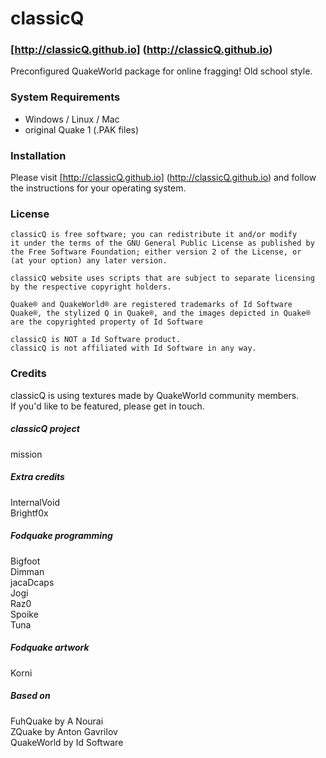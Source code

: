 classicQ 
========
### [http://classicQ.github.io] (http://classicQ.github.io)
Preconfigured QuakeWorld package for online fragging! Old school style.
### System Requirements
* Windows / Linux / Mac
* original Quake 1 (.PAK files)

### Installation
Please visit [http://classicQ.github.io] (http://classicQ.github.io) and follow the instructions for your operating system.

### License
```
classicQ is free software; you can redistribute it and/or modify
it under the terms of the GNU General Public License as published by
the Free Software Foundation; either version 2 of the License, or
(at your option) any later version.

classicQ website uses scripts that are subject to separate licensing 
by the respective copyright holders.

Quake® and QuakeWorld® are registered trademarks of Id Software
Quake®, the stylized Q in Quake®, and the images depicted in Quake® 
are the copyrighted property of Id Software

classicQ is NOT a Id Software product.
classicQ is not affiliated with Id Software in any way.
```

### Credits
classicQ is using textures made by QuakeWorld community members.  
If you'd like to be featured, please get in touch.

##### classicQ project
mission  

##### Extra credits
InternalVoid  
Brightf0x  

##### Fodquake programming
Bigfoot  
Dimman  
jacaDcaps  
Jogi  
Raz0  
Spoike  
Tuna  

##### Fodquake artwork
Korni  

##### Based on
FuhQuake by A Nourai  
ZQuake by Anton Gavrilov  
QuakeWorld by Id Software  